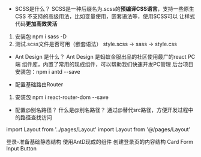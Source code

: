 
- SCSS是什么？
SCSS是一种后缀名为.scss的**预编译CSS语言**，支持一些原生CSS
不支持的高级用法，比如变量使用，嵌套语法等，使用SCSS可以
让样式代码**更加高效灵活**

1. 安装包 npm i sass -D 
2. 测试.scss文件是否可用（嵌套语法）
style.scss -> sass -> style.css

- Ant Design 是什么？
Ant Design 是蚂蚁金服出品的社区使用最广的react PC端
组件库，内置了常用的现成组件，可以帮助我们快速开发PC管理
后台项目
安装包：npm i antd --save

- 配置基础路由Router
1. 安装包 npm i react-router-dom --save

- 配置@别名路径？
什么是@别名路径？
通过@替代src路径，方便开发过程中的路径查找访问

import Layout from '../pages/Layout'
import Layout from '@/pages/Layout'

登录-准备基础静态结构
使用AntD现成的组件 创建登录页的内容结构
Card Form Input Button